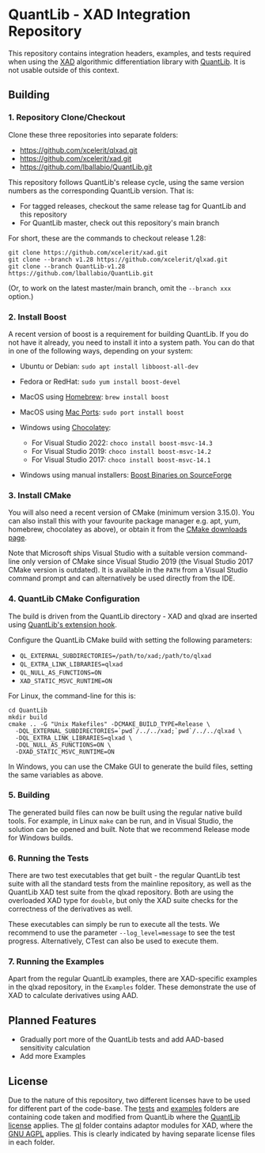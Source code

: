 # QuantLib - XAD Integration Repository

This repository contains integration headers, examples, and tests required when 
using the [XAD](https://github.com/xcelerit/xad) algorithmic differentiation
library with [QuantLib](https://github.com/lballabio/QuantLib).
It is not usable outside of this context.

## Building

### 1. Repository Clone/Checkout

Clone these three repositories into separate folders:

- https://github.com/xcelerit/qlxad.git
- https://github.com/xcelerit/xad.git
- https://github.com/lballabio/QuantLib.git

This repository follows QuantLib's release cycle, using the same version numbers
as the corresponding QuantLib version.
That is:

- For tagged releases, checkout the same release tag for QuantLib and this repository
- For QuantLib master, check out this repository's main branch

For short, these are the commands to checkout release 1.28:

```shell
git clone https://github.com/xcelerit/xad.git
git clone --branch v1.28 https://github.com/xcelerit/qlxad.git
git clone --branch QuantLib-v1.28 https://github.com/lballabio/QuantLib.git
```

(Or, to work on the latest master/main branch, omit the `--branch xxx` option.)

### 2. Install Boost

A recent version of boost is a requirement for building QuantLib.
If you do not have it already, you need to install it into a system path.
You can do that in one of the following ways, depending on your system:

- Ubuntu or Debian: `sudo apt install libboost-all-dev`
- Fedora or RedHat: `sudo yum install boost-devel`
- MacOS using [Homebrew](https://brew.sh/): `brew install boost`
- MacOS using [Mac Ports](https://www.macports.org/): `sudo port install boost`
- Windows using [Chocolatey](https://chocolatey.org/): 
   
   - For Visual Studio 2022: `choco install boost-msvc-14.3`
   - For Visual Studio 2019: `choco install boost-msvc-14.2`
   - For Visual Studio 2017: `choco install boost-msvc-14.1`
   
- Windows using manual installers: [Boost Binaries on SourceForge](https://sourceforge.net/projects/boost/files/boost-binaries/)

### 3. Install CMake

You will also need a recent version of CMake (minimum version 3.15.0). 
You can also install this with your favourite package manager 
e.g. apt, yum, homebrew, chocolatey as above), or obtain it from 
the [CMake downloads page](https://cmake.org/download/).

Note that Microsoft ships Visual Studio with a suitable version 
command-line only version of CMake since Visual Studio 2019 
(the Visual Studio 2017 CMake version is outdated). 
It is available in the `PATH` from a Visual Studio command prompt
and can alternatively be used directly from the IDE.

### 4. QuantLib CMake Configuration

The build is driven from the QuantLib directory - XAD and qlxad are
inserted using [QuantLib's extension hook](https://www.quantlib.org/install/cmake.shtml#extensions). 

Configure the QuantLib CMake build with setting the following parameters:

- `QL_EXTERNAL_SUBDIRECTORIES=/path/to/xad;/path/to/qlxad`
- `QL_EXTRA_LINK_LIBRARIES=qlxad`
- `QL_NULL_AS_FUNCTIONS=ON`
- `XAD_STATIC_MSVC_RUNTIME=ON`

For Linux, the command-line for this is:

```shell
cd QuantLib
mkdir build
cmake .. -G "Unix Makefiles" -DCMAKE_BUILD_TYPE=Release \
  -DQL_EXTERNAL_SUBDIRECTORIES=`pwd`/../../xad;`pwd`/../../qlxad \
  -DQL_EXTRA_LINK_LIBRARIES=qlxad \
  -DQL_NULL_AS_FUNCTIONS=ON \
  -DXAD_STATIC_MSVC_RUNTIME=ON
```

In Windows, you can use the CMake GUI to generate the build files,
setting the same variables as above.

### 5. Building

The generated build files can now be built using the regular native
build tools. For example, in Linux `make` can be run, 
and in Visual Studio, the solution can be opened and built.
Note that we recommend Release mode for Windows builds.

### 6. Running the Tests

There are two test executables that get built - the regular QuantLib
test suite with all the standard tests from the mainline repository,
as well as the QuantLib XAD test suite from the qlxad repository.
Both are using the overloaded XAD type for `double`,
but only the XAD suite checks for the correctness of the derivatives as well.

These executables can simply be run to execute all the tests.
We recommend to use the parameter `--log_level=message` to see the test 
progress.
Alternatively, CTest can also be used to execute them.

### 7. Running the Examples

Apart from the regular QuantLib examples, there are XAD-specific examples
in the qlxad repository, in the `Examples` folder.
These demonstrate the use of XAD to calculate derivatives using AAD.

## Planned Features

- Gradually port more of the QuantLib tests and add AAD-based sensitivity calculation
- Add more Examples


## License

Due to the nature of this repository, two different licenses have to be used for 
different part of the code-base.
The [tests](test-suite/) and [examples](Examples/) folders are containing code taken
and modified from QuantLib where the [QuantLib license](test-suite/LICENSE.TXT) applies.
The [ql](ql/) folder contains adaptor modules for XAD,
where the [GNU AGPL](ql/LICENSE.md) applies.
This is clearly indicated by having separate license files in each folder.
